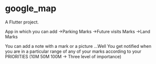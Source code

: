 # google_map
A Flutter project.

App in which you can add 
->Parking Marks
->Future visits Marks
->Land Marks

You can add a note with a mark or a picture 
...Well You get notified when you are in a particular range of any of your marks according to your PRIORITIES (10M 50M 100M  -> Three level of importance) 
